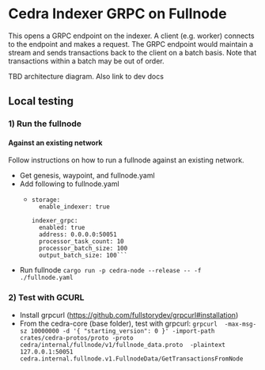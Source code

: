 # Cedra Indexer GRPC on Fullnode

This opens a GRPC endpoint on the indexer. A client (e.g. worker) connects to the endpoint and makes a request. The GRPC endpoint would maintain a stream and sends transactions back to the client on a batch basis. Note that transactions within a batch may be out of order. 

TBD architecture diagram. Also link to dev docs

## Local testing
### 1) Run the fullnode

#### Against an existing network

Follow instructions on how to run a fullnode against an existing network.
* Get genesis, waypoint, and fullnode.yaml
* Add following to fullnode.yaml
  * ```
    storage:
      enable_indexer: true
    
    indexer_grpc:
      enabled: true
      address: 0.0.0.0:50051
      processor_task_count: 10
      processor_batch_size: 100
      output_batch_size: 100```
* Run fullnode `cargo run -p cedra-node --release -- -f ./fullnode.yaml`

### 2) Test with GCURL
* Install grpcurl (https://github.com/fullstorydev/grpcurl#installation)
* From the cedra-core (base folder), test with grpcurl: `grpcurl  -max-msg-sz 10000000 -d '{ "starting_version": 0 }' -import-path crates/cedra-protos/proto -proto cedra/internal/fullnode/v1/fullnode_data.proto  -plaintext 127.0.0.1:50051 cedra.internal.fullnode.v1.FullnodeData/GetTransactionsFromNode`
